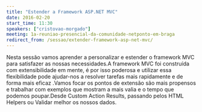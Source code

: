 ```yaml
---
title: "Estender a Framework ASP.NET MVC"
date: 2016-02-20
start_time: 11:30
speakers: ["cristovao-morgado"]
meeting: 1a-reuniao-presencial-da-comunidade-netponto-em-braga
redirect_from: /sessao/extender-framework-asp-net-mvc/
---
```


Nesta sessão vamos aprender a personalizar e estender o framework MVC para satisfazer as nossas necessidades.A framework MVC foi construída com extensibilidade em mente, é por isso poderosa e utilizar essa flexibilidade pode ajudar-nos a resolver tarefas mais rapidamente e de forma mais eficaz .Vamos focar os pontos de extensão são mais propensos e trabalhar com exemplos que mostram a mais valia e o tempo que podemos poupar.Desde Custom Action Results, passando pelos HTML Helpers ou Validar melhor os nossos dados.
